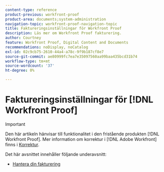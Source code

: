 ```yaml
---
content-type: reference
product-previous: workfront-proof
product-area: documents;system-administration
navigation-topic: workfront-proof-navigation-topic
title: Faktureringsinställningar för Workfront Proof
description: Läs mer om Workfront Proof fakturering.
author: Courtney
feature: Workfront Proof, Digital Content and Documents
recommendations: noDisplay, noCatalog
exl-id: 02c9cb75-2610-44a4-a78c-9f9b187cf8e7
source-git-commit: ae80999fc7ea7e35097560aa99baa435bcd31b74
workflow-type: tm+mt
source-wordcount: '37'
ht-degree: 0%

---
```


# Faktureringsinställningar för [!DNL Workfront Proof]

>[!IMPORTANT]
>
>Den här artikeln hänvisar till funktionalitet i den fristående produkten [!DNL Workfront Proof]. Mer information om korrektur i [!DNL Adobe Workfront] finns i [Korrektur](../../review-and-approve-work/proofing/proofing.md).

Det här avsnittet innehåller följande underavsnitt:

* [Hantera din fakturering](../../workfront-proof/wp-billingsettings/manage-your-billing/manage-your-billing.md)
